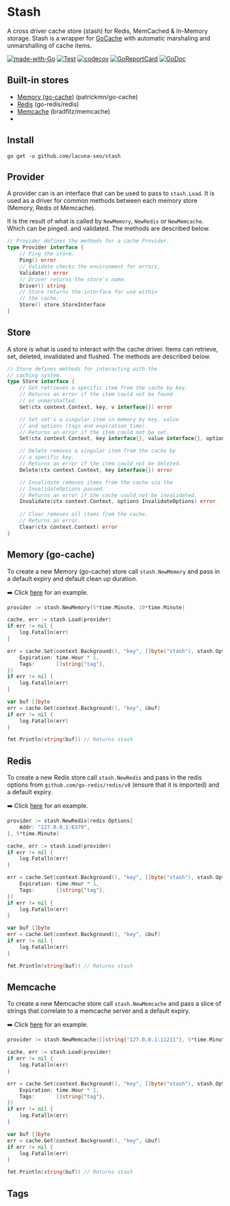 # Stash
A cross driver cache store (stash) for Redis, MemCached & In-Memory storage. Stash is a wrapper for [GoCache](https://github.com/eko/gocache)
with automatic marshaling and unmarshalling of cache items.

[![made-with-Go](https://img.shields.io/badge/Made%20with-Go-1f425f.svg)](http://golang.org)
[![Test](https://github.com/lacuna-seo/stash/actions/workflows/test.yml/badge.svg?branch=master)](https://github.com/lacuna-seo/stash/actions/workflows/test.yml)
[![codecov](https://codecov.io/gh/lacuna-seo/stash/branch/master/graph/badge.svg?token=K27L8LS7DA)](https://codecov.io/gh/lacuna-seo/stash)
[![GoReportCard](https://goreportcard.com/badge/github.com/lacuna-seo/stash)](https://goreportcard.com/report/github.com/lacuna-seo/stash)
[![GoDoc](https://godoc.org/github.com/lacuna-seo/stash?status.png)](https://godoc.org/github.com/lacuna-seo/stash)

## Built-in stores

* [Memory (go-cache)](https://github.com/patrickmn/go-cache) (patrickmn/go-cache)
* [Redis](https://github.com/go-redis/redis/v8) (go-redis/redis)
* [Memcache](https://github.com/bradfitz/gomemcache) (bradfitz/memcache)
* 
## Install

`go get -u github.com/lacuna-seo/stash`

## Provider

A provider can is an interface that can be used to pass to `stash.Load`. It is used as a driver for
common methods between each memory store (Memory, Redis ot Memcache). 

It is the result of what is called by `NewMemory`, `NewRedis` or `NewMemcache`. Which can be pinged.
and validated. The methods are described below.


```go
// Provider defines the methods for a cache Provider.
type Provider interface {
    // Ping the store.
    Ping() error
    // Validate checks the environment for errors.
    Validate() error
    // Driver returns the store's name.
    Driver() string
    // Store returns the interface for use within
    // the cache.
    Store() store.StoreInterface
}
```

## Store

A store is what is used to interact with the cache driver. Items can retrieve, set, deleted, invalidated and
flushed. The methods are described below.

```go
// Store defines methods for interacting with the
// caching system.
type Store interface {
	// Get retrieves a specific item from the cache by key.
	// Returns an error if the item could not be found
	// or unmarshalled.
	Get(ctx context.Context, key, v interface{}) error

	// Set set's a singular item in memory by key, value
	// and options (tags and expiration time).
	// Returns an error if the item could not be set.
	Set(ctx context.Context, key interface{}, value interface{}, options Options) error

	// Delete removes a singular item from the cache by
	// a specific key.
	// Returns an error if the item could not be deleted.
	Delete(ctx context.Context, key interface{}) error

	// Invalidate removes items from the cache via the
	// InvalidateOptions passed.
	// Returns an error if the cache could not be invalidated.
	Invalidate(ctx context.Context, options InvalidateOptions) error
	
	// Clear removes all items from the cache.
	// Returns an error.
	Clear(ctx context.Context) error
}
```

## Memory (go-cache)

To create a new Memory (go-cache) store call `stash.NewMemory` and pass in a default expiry and default clean
up duration.

➡️ Click [here](https://github.com/lacuna-seo/stash/blob/dev/examples/memory.go) for an example.

```go
provider := stash.NewMemory(5*time.Minute, 10*time.Minute)

cache, err := stash.Load(provider)
if err != nil {
    log.Fatalln(err)
}

err = cache.Set(context.Background(), "key", []byte("stash"), stash.Options{
    Expiration: time.Hour * 1,
    Tags:       []string{"tag"},
})
if err != nil {
    log.Fatalln(err)
}

var buf []byte
err = cache.Get(context.Background(), "key", &buf)
if err != nil {
    log.Fatalln(err)
}

fmt.Println(string(buf)) // Returns stash

```

## Redis

To create a new Redis store call `stash.NewRedis` and pass in the redis options from `github.com/go-redis/redis/v8`
(ensure that it is imported) and a default expiry. 

➡️ Click [here](https://github.com/lacuna-seo/stash/blob/dev/examples/redis.go) for an example.

```go
provider := stash.NewRedis(redis.Options{
    Addr: "127.0.0.1:6379",
}, 5*time.Minute)

cache, err := stash.Load(provider)
if err != nil {
    log.Fatalln(err)
}

err = cache.Set(context.Background(), "key", []byte("stash"), stash.Options{
    Expiration: time.Hour * 1,
    Tags:       []string{"tag"},
})
if err != nil {
    log.Fatalln(err)
}

var buf []byte
err = cache.Get(context.Background(), "key", &buf)
if err != nil {
    log.Fatalln(err)
}

fmt.Println(string(buf)) // Returns stash
```

## Memcache

To create a new Memcache store call `stash.NewMemcache` and pass a slice of strings that correlate to a memcache 
server and a default expiry.

➡️ Click [here](https://github.com/lacuna-seo/stash/blob/dev/examples/memcache.go) for an example.

```go
provider := stash.NewMemcache([]string{"127.0.0.1:11211"}, 5*time.Minute)

cache, err := stash.Load(provider)
if err != nil {
    log.Fatalln(err)
}

err = cache.Set(context.Background(), "key", []byte("stash"), stash.Options{
    Expiration: time.Hour * 1,
    Tags:       []string{"tag"},
})
if err != nil {
    log.Fatalln(err)
}

var buf []byte
err = cache.Get(context.Background(), "key", &buf)
if err != nil {
    log.Fatalln(err)
}

fmt.Println(string(buf)) // Returns stash
```

## Tags

